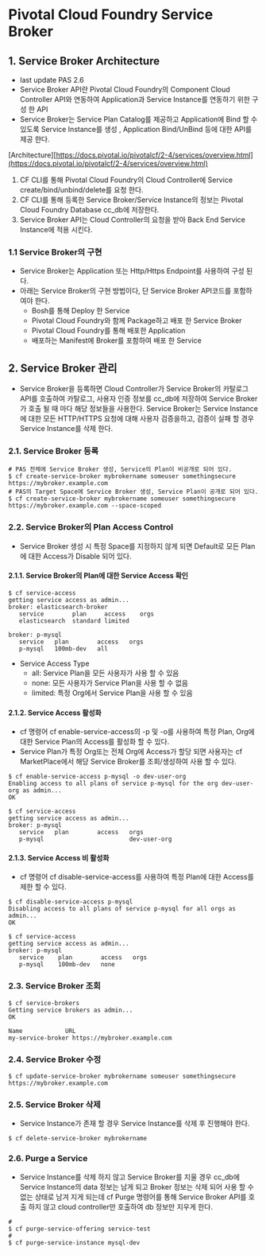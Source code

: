 # Pivotal Cloud Foundry Service Broker 

## 1. Service Broker Architecture
- last update PAS 2.6 
- Service Broker API란 Pivotal Cloud Foundry의 Component Cloud Controller API와 연동하여 Application과 Service Instance를 연동하기 위한 구성 한 API
- Service Broker는 Service Plan Catalog를 제공하고 Application에 Bind 할 수 있도록 Service Instance를 생성 , Application Bind/UnBind 등에 대한 API를 제공 한다.

[Architecture][https://docs.pivotal.io/pivotalcf/2-4/services/overview.html](https://docs.pivotal.io/pivotalcf/2-4/services/overview.html)

1. CF CLI를 통해 Pivotal Cloud Foundry의 Cloud Controller에 Service create/bind/unbind/delete를 요청 한다.
2. CF CLI를 통해 등록한 Service Broker/Service Instance의 정보는 Pivotal Cloud Foundry Database cc_db에 저장한다.
3. Service Broker API는 Cloud Controller의 요청을 받아 Back End Service Instance에 적용 시킨다.

### 1.1 Service Broker의 구현
- Service Broker는 Application 또는 Http/Https Endpoint를 사용하여 구성 된다. 
- 아래는 Service Broker의 구현 방법이다, 단 Service Broker API코드를 포함하여야 한다.
	- Bosh를 통해 Deploy 한 Service
	- Pivotal Cloud Foundry와 함께 Package하고 배포 한 Service Broker
	- Pivotal Cloud Foundry를 통해 배포한 Application
	- 배포하는 Manifest에 Broker를 포함하여 배포 한 Service

## 2. Service Broker 관리
- Service Broker을 등록하면 Cloud Controller가 Service Broker의 카탈로그 API를 호출하여 카탈로그, 사용자 인증 정보를 cc_db에 저장하여 Service Broker가 호출 될 때 마다 해당 정보들을 사용한다. Service Broker는 Service Instance에 대한 모든 HTTP/HTTPS 요청에 대해 사용자 검증을하고, 검증이 실패 할 경우 Service Instance를 삭제 한다.

### 2.1. Service Broker 등록
```
# PAS 전체에 Service Broker 생성, Service의 Plan이 비공개로 되어 있다.
$ cf create-service-broker mybrokername someuser somethingsecure https://mybroker.example.com
# PAS의 Target Space에 Service Broker 생성, Service Plan이 공개로 되어 있다.
$ cf create-service-broker mybrokername someuser somethingsecure https://mybroker.example.com --space-scoped
```

### 2.2. Service Broker의 Plan Access Control
- Service Broker 생성 시 특정 Space를 지정하지 않게 되면 Default로 모든 Plan에 대한 Access가 Disable 되어 있다.

#### 2.1.1. Service Broker의 Plan에 대한 Service Access 확인
```
$ cf service-access
getting service access as admin...
broker: elasticsearch-broker
   service        plan     access    orgs
   elasticsearch  standard limited

broker: p-mysql
   service   plan        access   orgs
   p-mysql   100mb-dev   all
``` 
- Service Access Type
	- all: Service Plan을 모든 사용자가 사용 할 수 있음
	- none: 모든 사용자가 Service Plan을 사용 할 수 없음
	- limited: 특정 Org에서 Service Plan을 사용 할 수 있음

#### 2.1.2. Service Access 활성화
- cf 명령어 cf enable-service-access의 -p 및 -o를 사용하여 특정 Plan, Org에 대한 Service Plan의 Access를 활성화 할 수 있다.
- Service Plan가 특정 Org또는 전체 Org에 Access가 할당 되면 사용자는 cf MarketPlace에서 해당 Service Broker를 조회/생성하여 사용 할 수 있다.
```
$ cf enable-service-access p-mysql -o dev-user-org 
Enabling access to all plans of service p-mysql for the org dev-user-org as admin...
OK

$ cf service-access
getting service access as admin...
broker: p-mysql
   service   plan        access   orgs
   p-mysql                        dev-user-org
```

#### 2.1.3. Service Access 비 활성화
- cf 명령어 cf disable-service-access를 사용하여 특정 Plan에 대한 Access를 제한 할 수 있다.
```
$ cf disable-service-access p-mysql
Disabling access to all plans of service p-mysql for all orgs as admin...
OK

$ cf service-access
getting service access as admin...
broker: p-mysql
   service    plan        access   orgs
   p-mysql    100mb-dev   none
```

### 2.3.  Service Broker 조회
```
$ cf service-brokers
Getting service brokers as admin...
OK

Name            URL
my-service-broker https://mybroker.example.com
```

### 2.4.  Service Broker 수정
```
$ cf update-service-broker mybrokername someuser somethingsecure https://mybroker.example.com
```

### 2.5. Service Broker 삭제
- Service Instance가 존재 할 경우 Service Instance를 삭제 후 진행해야 한다.
```
$ cf delete-service-broker mybrokername
```

### 2.6. Purge a Service
- Service Instance를 삭제 하지 않고 Service Broker를 지울 경우 cc_db에 Service Instance의 data 정보는 남게 되고 Broker 정보는 삭제 되어 사용 할 수 없는 상태로 남겨 지게 되는데 cf Purge 명령어를 통해 Service Broker API를 호출 하지 않고 cloud controller만 호출하여 db 정보만 지우게 한다.
```
# 
$ cf purge-service-offering service-test
# 
$ cf purge-service-instance mysql-dev
```
